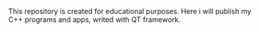 This repository is created for educational purposes.
Here i will publish my C++ programs and apps, writed with QT framework.
